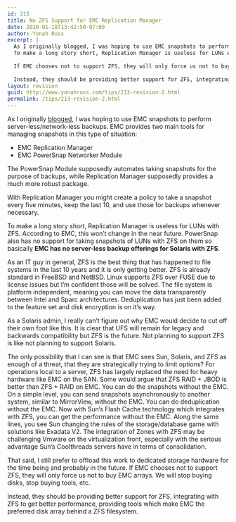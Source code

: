```yaml
---
id: 215
title: No ZFS Support for EMC Replication Manager
date: 2010-01-18T13:42:50-07:00
author: Yonah Russ
excerpt: |
  As I originally blogged, I was hoping to use EMC snapshots to perform server-less/network-less backups...
  To make a long story short, Replication Manager is useless for LUNs with ZFS. According to EMC, this won't change in the near future. PowerSnap also has no support for taking snapshots of LUNs with ZFS on them so basically EMC has no server-less backup offerings for Solaris with ZFS...
  
  If EMC chooses not to support ZFS, they will only force us not to buy EMC arrays. We will stop buying disks, stop buying tools, etc.
  
  Instead, they should be providing better support for ZFS, integrating with ZFS to get better performance, providing tools which make EMC the preferred disk array behind a ZFS filesystem.
layout: revision
guid: http://www.yonahruss.com/tips/213-revision-2.html
permalink: /tips/213-revision-2.html
---
```

As I originally [blogged](http://www.yonahruss.com/architecture/emc-replication-manager-in-solaris.html), I was hoping to use EMC snapshots to perform server-less/network-less backups. EMC provides two main tools for managing snapshots in this type of situation:

  * EMC Replication Manager
  * EMC PowerSnap Networker Module

The PowerSnap Module supposedly automates taking snapshots for the purpose of backups, while Replication Manager supposedly provides a much more robust package.

With Replication Manager you might create a policy to take a snapshot every five minutes, keep the last 10, and use those for backups whenever necessary.

To make a long story short, Replication Manager is useless for LUNs with ZFS. According to EMC, this won&#8217;t change in the near future. PowerSnap also has no support for taking snapshots of LUNs with ZFS on them so basically **EMC has no server-less backup offerings for Solaris with ZFS**.

As an IT guy in general, ZFS is the best thing that has happened to file systems in the last 10 years and it is only getting better. ZFS is already standard in FreeBSD and NetBSD. Linux supports ZFS over FUSE due to license issues but I&#8217;m confident those will be solved. The file system is platform independent, meaning you can move the data transparently between Intel and Sparc architectures. Deduplication has just been added to the feature set and disk encryption is on it&#8217;s way.

As a Solaris admin, I really can&#8217;t figure out why EMC would decide to cut off their own foot like this. It is clear that UFS will remain for legacy and backwards compatibility but ZFS is the future. Not planning to support ZFS is like not planning to support Solaris.

The only possibility that I can see is that EMC sees Sun, Solaris, and ZFS as enough of a threat, that they are strategically trying to limit options? For operations local to a server, ZFS has largely replaced the need for heavy hardware like EMC on the SAN. Some would argue that ZFS RAID + JBOD is better than ZFS + RAID on EMC. You can do the snapshots without the EMC. On a simple level, you can send snapshots asynchronously to another system, similar to MirrorView, without the EMC. You can do deduplication without the EMC. Now with Sun&#8217;s Flash Cache technology which integrates with ZFS, you can get the performance without the EMC. Along the same lines, you see Sun changing the rules of the storage/database game with solutions like Exadata V2. The integration of Zones with ZFS may be challenging Vmware on the virtualization front, especially with the serious advantage Sun&#8217;s Coolthreads servers have in terms of consolidation.

That said, I still prefer to offload this work to dedicated storage hardware for the time being and probably in the future. If EMC chooses not to support ZFS, they will only force us not to buy EMC arrays. We will stop buying disks, stop buying tools, etc.

Instead, they should be providing better support for ZFS, integrating with ZFS to get better performance, providing tools which make EMC the preferred disk array behind a ZFS filesystem.